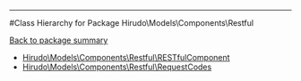 - - -

#Class Hierarchy for Package Hirudo\Models\Components\Restful

<div><a href='https://github.com/JeyDotC/Hirudo-docs/tree/master/hirudo/models/components/restful'>Back to package summary</a></div>

<ul>
<li><a href="https://github.com/JeyDotC/Hirudo-docs/blob/master/Hirudo/Models/Components/Restful/RESTfulComponent.md">Hirudo\Models\Components\Restful\RESTfulComponent</a></li>
<li><a href="https://github.com/JeyDotC/Hirudo-docs/blob/master/Hirudo/Models/Components/Restful/RequestCodes.md">Hirudo\Models\Components\Restful\RequestCodes</a></li>
</ul>
